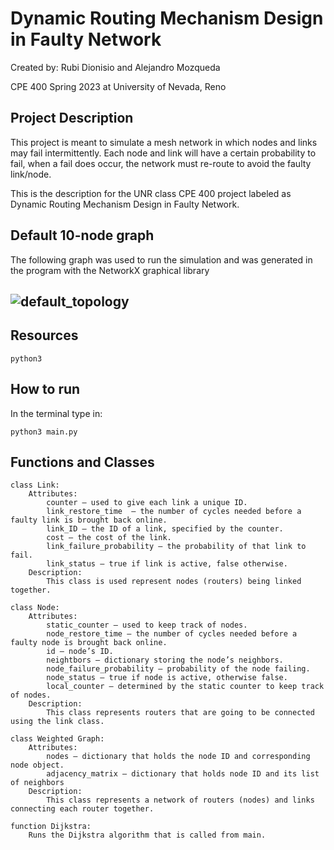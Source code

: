 # Dynamic Routing Mechanism Design in Faulty Network

Created by: Rubi Dionisio and Alejandro Mozqueda

CPE 400 Spring 2023 at University of Nevada, Reno

## Project Description

This project is meant to simulate a mesh network in which nodes and links may fail intermittently. Each node and link will have a certain probability to fail, when a fail does occur, the network must re-route to avoid the faulty link/node.

This is the description for the UNR class CPE 400 project labeled as Dynamic Routing Mechanism Design in Faulty Network.

## Default 10-node graph

The following graph was used to run the simulation and was generated in the program with the NetworkX graphical library
## ![default_topology](https://github.com/mozqueda-alejandro/ospf_network_simulation/assets/89401406/a29aaa48-7db7-4a1d-ad8d-09fc2f5cb4d9)

## Resources

``` 
python3
```

## How to run

In the terminal type in:

```
python3 main.py
```

## Functions and Classes

```
class Link:
    Attributes:
        counter – used to give each link a unique ID.
        link_restore_time  – the number of cycles needed before a faulty link is brought back online. 
        link_ID – the ID of a link, specified by the counter.
        cost – the cost of the link.
        link_failure_probability – the probability of that link to fail.
        link_status – true if link is active, false otherwise.
    Description:
        This class is used represent nodes (routers) being linked together.
```

```
class Node:
    Attributes:
        static_counter – used to keep track of nodes.
        node_restore_time – the number of cycles needed before a faulty node is brought back online.
        id – node’s ID.
        neightbors – dictionary storing the node’s neighbors.
        node_failure_probability – probability of the node failing.
        node_status – true if node is active, otherwise false.
        local_counter – determined by the static counter to keep track of nodes.
    Description:
        This class represents routers that are going to be connected using the link class.
```

```
class Weighted Graph:
    Attributes:
        nodes – dictionary that holds the node ID and corresponding node object.
        adjacency_matrix – dictionary that holds node ID and its list of neighbors
    Description:
        This class represents a network of routers (nodes) and links connecting each router together.
```
```
function Dijkstra:
    Runs the Dijkstra algorithm that is called from main.
```

